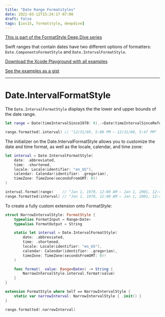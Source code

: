 ```yaml
---
title: "Date Range Formatstyles"
date: 2022-03-12T15:24:17-07:00
draft: false
tags: [ios15, formatstyle, deepdive]
---
```


[This is part of the FormatStyle Deep Dive series](/posts/formatstyle-deep-dive)

Swift ranges that contain dates have two different options of formatters: `Date.ComponentsFormatStyle` and `Date.IntervalFormatStyle`.

[Download the Xcode Playground with all examples](https://github.com/brettohland/FormatStylesDeepDive/)

[See the examples as a gist](https://gist.github.com/brettohland/0bafc12c89143d5e493e349341b31e9e)

<hr>

# Date.IntervalFormatStyle

The `Date.IntervalFormatStyle` displays the the lower and upper bounds of the date range.

```Swift
let range = Date(timeIntervalSince1970: 0)..<Date(timeIntervalSinceReferenceDate: 2837)

range.formatted(.interval) // "12/31/69, 5:00 PM – 12/31/00, 5:47 PM"
```

The initializer on the Date.IntervalFormatStyle allows you to customize the date and time format, as well as the locale, calendar, and time zone:

```Swift
let interval = Date.IntervalFormatStyle(
    date: .abbreviated,
    time: .shortened,
    locale: Locale(identifier: "en_US"),
    calendar: Calendar(identifier: .gregorian),
    timeZone: TimeZone(secondsFromGMT: 0)!
)

interval.format(range)    // "Jan 1, 1970, 12:00 AM – Jan 1, 2001, 12:47 AM"
range.formatted(interval) // "Jan 1, 1970, 12:00 AM – Jan 1, 2001, 12:47 AM"
```

To create a fully custom extension onto FormatStyle:

```Swift
struct NarrowIntervalStyle: FormatStyle {
    typealias FormatInput = Range<Date>
    typealias FormatOutput = String

    static let interval = Date.IntervalFormatStyle(
        date: .abbreviated,
        time: .shortened,
        locale: Locale(identifier: "en_US"),
        calendar: Calendar(identifier: .gregorian),
        timeZone: TimeZone(secondsFromGMT: 0)!
    )

    func format(_ value: Range<Date>) -> String {
        NarrowIntervalStyle.interval.format(value)
    }
}

extension FormatStyle where Self == NarrowIntervalStyle {
    static var narrowInterval: NarrowIntervalStyle { .init() }
}

range.formatted(.narrowInterval)
````

